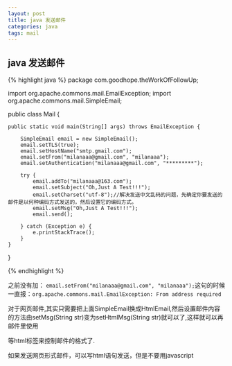 ```yaml
---
layout: post
title: java 发送邮件
categories: java
tags: mail
---
```


## java 发送邮件

{% highlight java %}
package com.goodhope.theWorkOfFollowUp;

import org.apache.commons.mail.EmailException;
import org.apache.commons.mail.SimpleEmail;

public class Mail {

    public static void main(String[] args) throws EmailException {

        SimpleEmail email = new SimpleEmail();
        email.setTLS(true);
        email.setHostName("smtp.gmail.com");
        email.setFrom("milanaaa@gmail.com", "milanaaa");
        email.setAuthentication("milanaaa@gmail.com", "*********");

        try {
            email.addTo("milanaaa@163.com");
            email.setSubject("Oh,Just A Test!!!");
            email.setCharset("utf-8");//解决发送中文乱码的问题，先确定你要发送的邮件是以何种编码方式发送的，然后设置它的编码方式。
            email.setMsg("Oh,Just A Test!!!");
            email.send();

        } catch (Exception e) {
            e.printStackTrace();
        }
    }
}

{% endhighlight %}

之前没有加： `email.setFrom("milanaaa@gmail.com", "milanaaa");`这句的时候一直报：`org.apache.commons.mail.EmailException: From address required`

对于网页邮件,其实只需要把上面SimpleEmail换成HtmlEmail,然后设置邮件内容的方法由setMsg(String str)变为setHtmlMsg(String str)就可以了,这样就可以再邮件里使用

等html标签来控制邮件的格式了.

如果发送网页形式邮件，可以写html语句发送，但是不要用javascript

